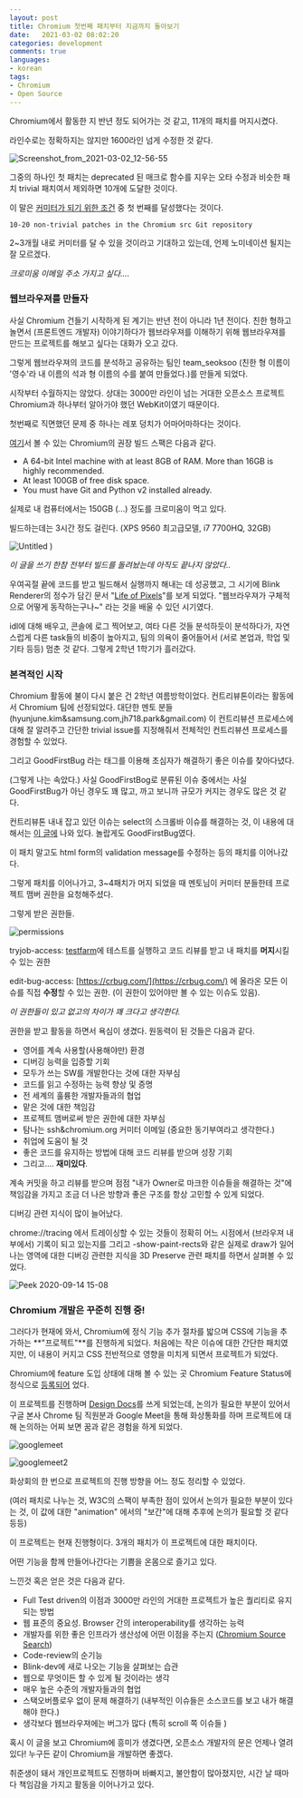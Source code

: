 ```yaml
---
layout: post
title: Chromium 첫번째 패치부터 지금까지 돌아보기
date:   2021-03-02 08:02:20
categories: development
comments: true
languages:
- korean
tags:
- Chromium
- Open Source
---		
```


Chromium에서 활동한 지 반년 정도 되어가는 것 같고, 11개의 패치를 머지시켰다. 

라인수로는 정확하지는 않지만 1600라인 넘게 수정한 것 같다.

![Screenshot_from_2021-03-02_12-56-55](https://user-images.githubusercontent.com/18409763/109617938-5360a000-7b7a-11eb-86a0-1bd7d6d20773.png)

그중의 하나인 첫 패치는 deprecated 된 매크로 함수를 지우는 오타 수정과 비슷한 패치 trivial 패치여서 제외하면 10개에 도달한 것이다.

이 말은 [커미터가 되기 위한 조건](http://www.chromium.org/getting-involved/become-a-committer) 중 첫 번째를 달성했다는 것이다. 

`10-20 non-trivial patches in the Chromium src Git repository`


2~3개월 내로 커미터를 달 수 있을 것이라고 기대하고 있는데, 언제 노미네이션 될지는 잘 모르겠다.

*크로미움 이메일 주소 가지고 싶다....*

### 웹브라우져를 만들자

사실 Chromium 건들기 시작하게 된 계기는 반년 전이 아니라 1년 전이다. 친한 형하고 놀면서 (프론트엔드 개발자) 이야기하다가 웹브라우져를 이해하기 위해 웹브라우져를 만드는 프로젝트를 해보고 싶다는 대화가 오고 갔다.

 그렇게 웹브라우져의 코드를 분석하고 공유하는 팀인 team_seoksoo (친한 형 이름이 '영수'라 내 이름의 석과 형 이름의 수를 붙여 만들었다.)를 만들게 되었다.

시작부터 수월하지는 않았다. 상대는 3000만 라인이 넘는 거대한 오픈소스 프로젝트 Chromium과 하나부터 알아가야 했던 WebKit이였기 때문이다.

첫번째로 직면했던 문제 중 하나는 레포 덩치가 어마어마하다는 것이다. 

[여기](https://chromium.googlesource.com/chromium/src/+/master/docs/linux/build_instructions.md)서 볼 수 있는 Chromium의 권장 빌드 스팩은 다음과 같다.

- A 64-bit Intel machine with at least 8GB of RAM. More than 16GB is highly recommended.
- At least 100GB of free disk space.
- You must have Git and Python v2 installed already.

실제로 내 컴퓨터에서는 150GB (...) 정도를 크로미움이 먹고 있다.

빌드하는데는 3시간 정도 걸린다. (XPS 9560 최고급모델, i7 7700HQ, 32GB) 

![Untitled](https://user-images.githubusercontent.com/18409763/109617999-66737000-7b7a-11eb-9fae-0f4199fe7f27.png)
)

*이 글을 쓰기 한참 전부터 빌드를 돌려놨는데 아직도 끝나지 않았다..*

우여곡절 끝에 코드를 받고 빌드해서 실행까지 해내는 데 성공했고, 그 시기에 Blink Renderer의 정수가 담긴 문서 "[Life of Pixels](http://bit.ly/lifeofapixel)"를 보게 되었다. "웹브라우져가 구체적으로 어떻게 동작하는구나~" 라는 것을 배울 수 있던 시기였다.

idl에 대해 배우고, 콘솔에 로그 찍어보고, 여타 다른 것들 분석하듯이 분석하다가,  자연스럽게 다른 task들의 비중이 높아지고, 팀의 의욕이 줄어들어서 (서로 본업과, 학업 및 기타 등등) 멈춘 것 같다. 그렇게 2학년 1학기가 흘러갔다.

### 본격적인 시작

Chromium 활동에 불이 다시 붙은 건 2학년 여름방학이었다. 컨트리뷰톤이라는 활동에서  Chromium 팀에 선정되었다. 대단한 멘토 분들 (hyunjune.kim&amp;samsung.com,jh718.park&amp;gmail.com) 이 컨트리뷰션 프로세스에 대해 잘 알려주고 간단한 trivial issue를 지정해줘서 전체적인 컨트리뷰션 프로세스를 경험할 수 있었다.

그리고 GoodFirstBug 라는 태그를 이용해 초심자가 해결하기 좋은 이슈를 찾아다녔다.

(그렇게 나는 속았다.) 사실 GoodFirstBog로 분류된 이슈 중에서는 사실 GoodFirstBug가 아닌 경우도 꽤 많고, 까고 보니까 규모가 커지는 경우도 많은 것 같다.

컨트리뷰톤 내내 잡고 있던 이슈는 select의 스크롤바 이슈를 해결하는 것, 이 내용에 대해서는 [이 글에](https://devsdk.github.io/ko/chromium/2020/12/13/ChromiumCustomscrollbarForSelect.html) 나와 있다. 놀랍게도 GoodFirstBug였다.

이 패치 말고도 html form의 validation message를 수정하는 등의 패치를 이어나갔다.

그렇게 패치를 이어나가고, 3~4패치가 머지 되었을 때 멘토님이 커미터 분들한테 프로젝트 맴버 권한을 요청해주셨다.

그렇게 받은 권한들.

![permissions](https://user-images.githubusercontent.com/18409763/109618232-a33f6700-7b7a-11eb-992d-5a754dfe5c23.png)

 tryjob-access: [testfarm](https://ci.chromium.org/p/chromium)에 테스트를 실행하고 코드 리뷰를 받고 내 패치를 **머지**시킬 수 있는 권한

edit-bug-access: [https://crbug.com/](https://crbug.com/) 에 올라온 모든 이슈를 직접 **수정**할 수 있는 권한. (이 권한이 있어야만 볼 수 있는 이슈도 있음).

*이 권한들이 있고 없고의 차이가 꽤 크다고 생각한다.*

권한을 받고 활동을 하면서 욕심이 생겼다. 원동력이 된 것들은 다음과 같다.

- 영어를 계속 사용할(사용해야만) 환경
- 디버깅 능력을 입증할 기회
- 모두가 쓰는 SW를 개발한다는 것에 대한 자부심
- 코드를 읽고 수정하는 능력 향상 및 증명
- 전 세계의 훌륭한 개발자들과의 협업
- 맡은 것에 대한 책임감
- 프로젝트 맴버로써 받은 권한에 대한 자부심
- 탐나는 ssh&amp;chromium.org 커미터 이메일 (중요한 동기부여라고 생각한다.)
- 취업에 도움이 될 것
- 좋은 코드를 유지하는 방법에 대해 코드 리뷰를 받으며 성장 기회
- 그리고.... **재미있다**.

계속 커밋을 하고 리뷰를 받으며 점점 "내가 Owner로 마크한 이슈들을 해결하는 것"에 책임감을 가지고 조금 더 나은 방향과 좋은 구조를 항상 고민할 수 있게 되었다.

디버깅 관련 지식이 많이 늘어났다.

 chrome://tracing 에서 트레이싱할 수 있는 것들이 정확히 어느 시점에서 (브라우져 내부에서) 기록이 되고 있는지를 그리고 -show-paint-rects와 같은 실제로 draw가 일어나는 영역에 대한 디버깅 관련한 지식을 3D Preserve 관련 패치를 하면서 살펴볼 수 있었다.

![Peek 2020-09-14 15-08](https://user-images.githubusercontent.com/18409763/109618315-bbaf8180-7b7a-11eb-95d7-1fcbc1159ff0.gif)


### Chromium 개발은 꾸준히 진행 중!

그러다가 현재에 와서, Chromium에 정식 기능 추가 절차를 밟으며 CSS에 기능을 추가하는 **"프로젝트"**를 진행하게 되었다. 처음에는 작은 이슈에 대한 간단한 패치였지만, 이 내용이 커지고 CSS 전반적으로 영향을 미치게 되면서 프로젝트가 되었다.

Chromium에 feature 도입 상태에 대해 볼 수 있는 곳 Chromium Feature Status에 정식으로 [등록되어](https://chromestatus.com/feature/5657825571241984) 었다.

이 프로젝트를 진행하며 [Design Docs](https://bit.ly/349gXjq)를 쓰게 되었는데, 논의가 필요한 부분이 있어서 구글 본사 Chrome 팀 직원분과 Google Meet을 통해 화상통화를 하며 프로젝트에 대해 논의하는 어찌 보면 꿈과 같은 경험을 하게 되었다. 

![googlemeet](https://user-images.githubusercontent.com/18409763/109618401-d97ce680-7b7a-11eb-99d5-3486e6234614.png)

![googlemeet2](https://user-images.githubusercontent.com/18409763/109618399-d84bb980-7b7a-11eb-96f9-aec6610565b6.png)


 화상회의 한 번으로 프로젝트의 진행 방향을 어느 정도 정리할 수 있었다. 

(여러 패치로 나누는 것, W3C의 스팩이 부족한 점이 있어서 논의가 필요한 부분이 있다는 것, 이 값에 대한 "animation" 에서의 "보간"에 대해 추후에 논의가 필요할 것 같다 등등)

이 프로젝트는 현재 진행형이다. 3개의 패치가 이 프로젝트에 대한 패치이다.

어떤 기능을 함께 만들어나간다는 기쁨을 온몸으로 즐기고 있다.

느낀것 혹은 얻은 것은 다음과 같다.

* Full Test driven의 이점과 3000만 라인의 거대한 프로젝트가 높은 퀄리티로 유지되는 방법
* 웹 표준의 중요성. Browser 간의 interoperability를 생각하는 능력
* 개발자를 위한 좋은 인프라가 생산성에 어떤 이점을 주는지 ([Chromium Source Search](https://source.chromium.org/chromium/chromium/src/+/master:third_party/blink/renderer/core/css/css_value_clamping_utils.h))
* Code-review의 순기능
* Blink-dev에 새로 나오는 기능을 살펴보는 습관
* 웹으로 무엇이든 할 수 있게 될 것이라는 생각
* 매우 높은 수준의 개발자들과의 협업
* 스택오버플로우 없이 문제 해결하기 (내부적인 이슈들은 소스코드를 보고 내가 해결해야 한다.)
* 생각보다 웹브라우져에는 버그가 많다 (특히 scroll 쪽 이슈들 )

혹시 이 글을 보고 Chromium에 흥미가 생겼다면, 오픈소스 개발자의 문은 언제나 열려있다! 누구든 같이 Chromium을 개발하면 좋겠다.

취준생이 돼서 개인프로젝트도 진행하며 바빠지고, 불안함이 많아졌지만, 시간 날 때마다 책임감을 가지고 활동을 이어나가고 있다.